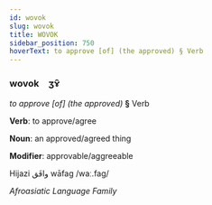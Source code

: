 ```yaml
---
id: wovok
slug: wovok
title: WOVOK
sidebar_position: 750
hoverText: to approve [of] (the approved) § Verb
---
```


### wovok&emsp;<span kind="abugida">ʒɤ̑</span>

*to approve [of] (the approved)* **§** Verb

**Verb**: to approve/agree

**Noun**: an approved/agreed thing

**Modifier**: approvable/aggreeable

Hijazi وافَق wāfag /waː.faɡ/

*Afroasiatic Language Family*